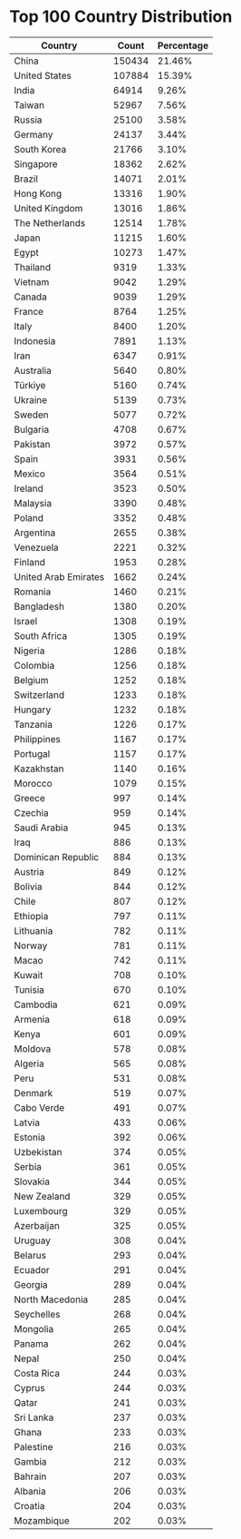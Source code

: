 # Top 100 Country Distribution
| Country | Count | Percentage |
|----|----|----|
| China | 150434 | 21.46% |
| United States | 107884 | 15.39% |
| India | 64914 | 9.26% |
| Taiwan | 52967 | 7.56% |
| Russia | 25100 | 3.58% |
| Germany | 24137 | 3.44% |
| South Korea | 21766 | 3.10% |
| Singapore | 18362 | 2.62% |
| Brazil | 14071 | 2.01% |
| Hong Kong | 13316 | 1.90% |
| United Kingdom | 13016 | 1.86% |
| The Netherlands | 12514 | 1.78% |
| Japan | 11215 | 1.60% |
| Egypt | 10273 | 1.47% |
| Thailand | 9319 | 1.33% |
| Vietnam | 9042 | 1.29% |
| Canada | 9039 | 1.29% |
| France | 8764 | 1.25% |
| Italy | 8400 | 1.20% |
| Indonesia | 7891 | 1.13% |
| Iran | 6347 | 0.91% |
| Australia | 5640 | 0.80% |
| Türkiye | 5160 | 0.74% |
| Ukraine | 5139 | 0.73% |
| Sweden | 5077 | 0.72% |
| Bulgaria | 4708 | 0.67% |
| Pakistan | 3972 | 0.57% |
| Spain | 3931 | 0.56% |
| Mexico | 3564 | 0.51% |
| Ireland | 3523 | 0.50% |
| Malaysia | 3390 | 0.48% |
| Poland | 3352 | 0.48% |
| Argentina | 2655 | 0.38% |
| Venezuela | 2221 | 0.32% |
| Finland | 1953 | 0.28% |
| United Arab Emirates | 1662 | 0.24% |
| Romania | 1460 | 0.21% |
| Bangladesh | 1380 | 0.20% |
| Israel | 1308 | 0.19% |
| South Africa | 1305 | 0.19% |
| Nigeria | 1286 | 0.18% |
| Colombia | 1256 | 0.18% |
| Belgium | 1252 | 0.18% |
| Switzerland | 1233 | 0.18% |
| Hungary | 1232 | 0.18% |
| Tanzania | 1226 | 0.17% |
| Philippines | 1167 | 0.17% |
| Portugal | 1157 | 0.17% |
| Kazakhstan | 1140 | 0.16% |
| Morocco | 1079 | 0.15% |
| Greece | 997 | 0.14% |
| Czechia | 959 | 0.14% |
| Saudi Arabia | 945 | 0.13% |
| Iraq | 886 | 0.13% |
| Dominican Republic | 884 | 0.13% |
| Austria | 849 | 0.12% |
| Bolivia | 844 | 0.12% |
| Chile | 807 | 0.12% |
| Ethiopia | 797 | 0.11% |
| Lithuania | 782 | 0.11% |
| Norway | 781 | 0.11% |
| Macao | 742 | 0.11% |
| Kuwait | 708 | 0.10% |
| Tunisia | 670 | 0.10% |
| Cambodia | 621 | 0.09% |
| Armenia | 618 | 0.09% |
| Kenya | 601 | 0.09% |
| Moldova | 578 | 0.08% |
| Algeria | 565 | 0.08% |
| Peru | 531 | 0.08% |
| Denmark | 519 | 0.07% |
| Cabo Verde | 491 | 0.07% |
| Latvia | 433 | 0.06% |
| Estonia | 392 | 0.06% |
| Uzbekistan | 374 | 0.05% |
| Serbia | 361 | 0.05% |
| Slovakia | 344 | 0.05% |
| New Zealand | 329 | 0.05% |
| Luxembourg | 329 | 0.05% |
| Azerbaijan | 325 | 0.05% |
| Uruguay | 308 | 0.04% |
| Belarus | 293 | 0.04% |
| Ecuador | 291 | 0.04% |
| Georgia | 289 | 0.04% |
| North Macedonia | 285 | 0.04% |
| Seychelles | 268 | 0.04% |
| Mongolia | 265 | 0.04% |
| Panama | 262 | 0.04% |
| Nepal | 250 | 0.04% |
| Costa Rica | 244 | 0.03% |
| Cyprus | 244 | 0.03% |
| Qatar | 241 | 0.03% |
| Sri Lanka | 237 | 0.03% |
| Ghana | 233 | 0.03% |
| Palestine | 216 | 0.03% |
| Gambia | 212 | 0.03% |
| Bahrain | 207 | 0.03% |
| Albania | 206 | 0.03% |
| Croatia | 204 | 0.03% |
| Mozambique | 202 | 0.03% |
